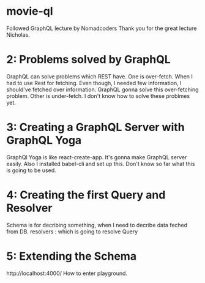 # movie-ql
Followed GraphQL lecture by Nomadcoders
Thank you for the great lecture Nicholas.

# 2: Problems solved by GraphQL
GraphQL can solve problems which REST have.
One is over-fetch.
When I had to use Rest for fetching.
Even though, I needed few information, I should've fetched over information.
GraphQL gonna solve this over-fetching problem.
Other is under-fetch.
I don't know how to solve these problmes yet.

# 3: Creating a GraphQL Server with GraphQL Yoga
GraphQl Yoga is like react-create-app.
It's gonna make GraphQL server easily.
Also I installed babel-cli and set up this.
Don't know so far what this is going to be used.

# 4: Creating the first Query and Resolver
Schema is for decribing something, when I need to decribe data feched from DB.
resolvers : which is going to resolve Query

# 5: Extending the Schema
http://localhost:4000/
How to enter playground.
